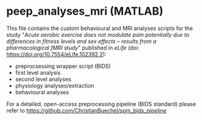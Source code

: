 # peep_analyses_mri (MATLAB)

This file contains the custom behavioural and MRI analyses scripts for the study "_Acute aerobic exercise does not modulate pain potentially due to differences in fitness levels and sex effects – results from a pharmacological fMRI study_" published in _eLife_ (doi: https://doi.org/10.7554/eLife.102392.2):

- preprocsessing wrapper script (BIDS)
- first level analysis
- second level analyses
- physiology analyses/extraction
- behavioural analyses

For a detailed, open-access preprocessing pipeline (BIDS standard) please refer to https://github.com/ChristianBuechel/spm_bids_pipeline
